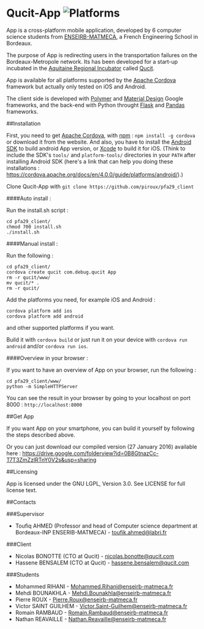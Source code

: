 # Qucit-App ![Platforms](https://img.shields.io/badge/platform-ios%20%7C%20android-lightgrey.svg)

App is a cross-platform mobile application, developed by 6 computer science students from [ENSEIRB-MATMECA][], 
a French Engineering School in Bordeaux.

The purpose of App is redirecting users in the transportation failures on the Bordeaux-Metropole network.
Its has been developed for a start-up incubated in the [Aquitaine Regional Incubator][] called [Qucit][].

App is available for all platforms supported by the [Apache Cordova][] framework but actually only tested on iOS and Android.

The client side is developed with [Polymer][] and [Material Design][] Google frameworks, and the back-end with Python throught [Flask][] and [Pandas][] frameworks.

##Installation

First, you need to get [Apache Cordova][], with [npm][] : `npm install -g cordova` or download it from the website.
And also, you have to install the [Android SDK][] to build android App version, or [Xcode][] to build it for iOS.
(Think to include the SDK's `tools/` and `platform-tools/` directories  in your `PATH` after installing Android SDK (here's a link that can help you doing these installations : https://cordova.apache.org/docs/en/4.0.0/guide/platforms/android/).)

Clone Qucit-App with `git clone https://github.com/piroux/pfa29_client`

####Auto install :

Run the install.sh script :

	cd pfa29_client/
	chmod 700 install.sh
	./install.sh

####Manual install :

Run the following :

	cd pfa29_client/
	cordova create qucit com.debug.qucit App
	rm -r qucit/www/
	mv qucit/* .
	rm -r qucit/

Add the platforms you need, for example iOS and Android :

	cordova platform add ios
	cordova platform add android

and other supported platforms if you want.

Build it with `cordova build` or just run it on your device  with `cordova run android` and/or `cordova run ios`.

####Overview in your browser :

If you want to have an overview of App on your browser, run the following :

	cd pfa29_client/www/
	python -m SimpleHTTPServer
	
You can see the result in your browser by going to your localhost on port 8000 : `http://localhost:8000`

##Get App

If you want App on your smartphone, you can build it yourself by following the steps described above.

Or you can just download our compiled version (27 January 2016) available here : https://drive.google.com/folderview?id=0B8GtnazCc-T7T3ZmZzlRTnY0V2s&usp=sharing

##Licensing

App is licensed under the GNU LGPL, Version 3.0. See LICENSE for full license text.

##Contacts

###Supervisor

- Toufiq AHMED (Professor and head of Computer science department at Bordeaux-INP ENSERIB-MATMECA) - toufik.ahmed@labri.fr

###Client

- Nicolas BONOTTE (CTO at Qucit) - nicolas.bonotte@qucit.com
- Hassene BENSALEM (CTO at Qucit) - hassene.bensalem@qucit.com

###Students

- Mohammed RIHANI - Mohammed.Rihani@enseirb-matmeca.fr
- Mehdi BOUNAKHLA - Mehdi.Bounakhla@enseirb-matmeca.fr
- Pierre ROUX - Pierre.Roux@enseirb-matmeca.fr
- Victor SAINT GUILHEM - Victor.Saint-Guilhem@enseirb-matmeca.fr
- Romain RAMBAUD - Romain.Rambaud@enseirb-matmeca.fr
- Nathan REAVAILLE - Nathan.Reavaille@enseirb-matmeca.fr

[ENSEIRB-MATMECA]: http://www.enseirb-matmeca.fr
[Qucit]: http://www.qucit.com
[Aquitaine Regional Incubator]: http://www.incubateur-aquitaine.com
[Polymer]: http://www.polymer-project.org
[Material Design]: https//www.google.com/design/spec/material-design/introduction.html
[Apache Cordova]: http://cordova.apache.org
[npm]: https://www.npmjs.com/
[Flask]: http://flask.pocoo.org
[Pandas]: http://pandas.pydata.org
[Android SDK]: http://developer.android.com/sdk/installing/index.html
[Xcode]: https://itunes.apple.com/fr/app/xcode/id497799835?mt=12
